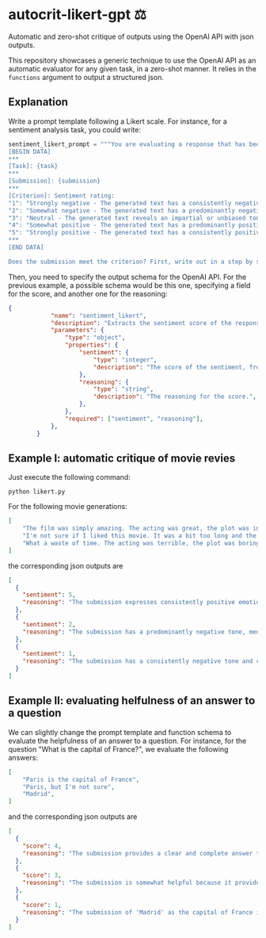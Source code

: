 # autocrit-likert-gpt ⚖️
Automatic and zero-shot critique of outputs using the OpenAI API with json outputs.

This repository showcases a generic technique to use the OpenAI API as an automatic evaluator for any given task, in a zero-shot manner. It relies in the `functions` argument to output a structured json.

## Explanation

Write a prompt template following a Likert scale. For instance, for a sentiment analysis task, you could write:

```python
sentiment_likert_prompt = """You are evaluating a response that has been submitted for a particular task, using a specific set of standards. Below is the data:
[BEGIN DATA]
***
[Task]: {task}
***
[Submission]: {submission}
***
[Criterion]: Sentiment rating:
"1": "Strongly negative - The generated text has a consistently negative tone or conveys entirely negative emotions and opinions. It does not provide any positive or neutral perspectives, making it one-sided and unbalanced."
"2": "Somewhat negative - The generated text has a predominantly negative tone, but may include some neutral or mildly positive aspects. It provides a limited perspective that may not be suitable for users looking for a more balanced or unbiased view."
"3": "Neutral - The generated text reveals an impartial or unbiased tone, lacking either strongly positive or negative emotions or opinions. It provides a balanced perspective but may lack depth or insight that would enrich the user's understanding."
"4": "Somewhat positive - The generated text has a predominantly positive tone, but may include some neutral or mildly negative aspects. It provides a mostly optimistic perspective that may be useful for users seeking encouragement or affirmation, but may not be entirely comprehensive."
"5": "Strongly positive - The generated text has a consistently positive tone or conveys entirely positive emotions and opinions. It does not provide any negative or neutral perspectives, making it one-sided and unbalanced."
***
[END DATA]

Does the submission meet the criterion? First, write out in a step by step manner your reasoning about the criterion to be sure that your conclusion is correct. Avoid simply stating the correct answers at the outset. Then print the choice only from “1, 2, 3, 4, 5” (without quotes or punctuation)."""

```

Then, you need to specify the output schema for the OpenAI API. For the previous example, a possible schema would be this one, specifying a field for the score, and another one for the reasoning:
    
```json
{
            "name": "sentiment_likert",
            "description": "Extracts the sentiment score of the response, plus a reasoning for that score.",
            "parameters": {
                "type": "object",
                "properties": {
                    "sentiment": {
                        "type": "integer",
                        "description": "The score of the sentiment, from 1 to 5.",
                    },
                    "reasoning": {
                        "type": "string",
                        "description": "The reasoning for the score.",
                    },
                },
                "required": ["sentiment", "reasoning"],
            },
        }
```

## Example I: automatic critique of movie revies 

Just execute the following command:

```
python likert.py
```

For the following movie generations:

```json
[
    "The film was simply amazing. The acting was great, the plot was interesting, and the cinematography was beautiful. I would recommend this movie to anyone who enjoys a good drama.",
    "I'm not sure if I liked this movie. It was a bit too long and the plot was confusing. The acting was good, but the cinematography was a bit too dark. I would recommend this movie to anyone who enjoys a good drama.",
    "What a waste of time. The acting was terrible, the plot was boring, and the cinematography was awful. I would not recommend this movie to anyone.",
]
```

the corresponding json outputs are 

```json
[
  {
    "sentiment": 5,
    "reasoning": "The submission expresses consistently positive emotions and opinions about the movie. It highlights the amazing acting, interesting plot, and beautiful cinematography. The reviewer also recommends the movie to others who enjoy a good drama. There are no negative or neutral perspectives provided, making the review one-sided and unbalanced."
  },
  {
    "sentiment": 2,
    "reasoning": "The submission has a predominantly negative tone, mentioning that the movie was too long, the plot was confusing, and the cinematography was too dark. However, it also mentions that the acting was good and recommends the movie to anyone who enjoys a good drama. Overall, the submission provides a limited perspective that leans towards the negative side."
  },
  {
    "sentiment": 1,
    "reasoning": "The submission has a consistently negative tone and conveys entirely negative emotions and opinions. It does not provide any positive or neutral perspectives, making it one-sided and unbalanced."
  }
]

```

## Example II: evaluating helfulness of an answer to a question

We can slightly change the prompt template and function schema to evaluate the helpfulness of an answer to a question. For instance, for the question "What is the capital of France?", we evaluate the following answers:

```json
[
    "Paris is the capital of France",
    "Paris, but I'm not sure",
    "Madrid",
]
```

and the corresponding json outputs are


```json
[
  {
    "score": 4,
    "reasoning": "The submission provides a clear and complete answer to the question. It states that Paris is the capital of France, which is correct. However, the response could be more concise and avoid unnecessary repetition."
  },
  {
    "score": 3,
    "reasoning": "The submission is somewhat helpful because it provides a relevant answer to the question, but it is not clear or complete. The submitter is unsure about the answer, which may not be useful for the user's needs."
  },
  {
    "score": 1,
    "reasoning": "The submission of 'Madrid' as the capital of France is completely irrelevant and incorrect. It does not provide any useful information to the user."
  }
]
```